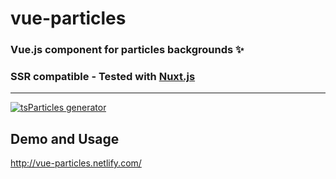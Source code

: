 # vue-particles
### Vue.js component for particles backgrounds ✨
### SSR compatible - Tested with <a href="https://nuxtjs.org/" target="_blank">Nuxt.js</a>

------------------------------
<a href="http://vue-particles.netlify.com/" target="_blank"><img src="https://cloud.githubusercontent.com/assets/3135968/25576433/9e63f3fe-2e67-11e7-9074-7bd9458ed691.png" alt="tsParticles generator" /></a>
## Demo and Usage
<a href="http://vue-particles.netlify.com/" target="_blank">http://vue-particles.netlify.com/</a>


